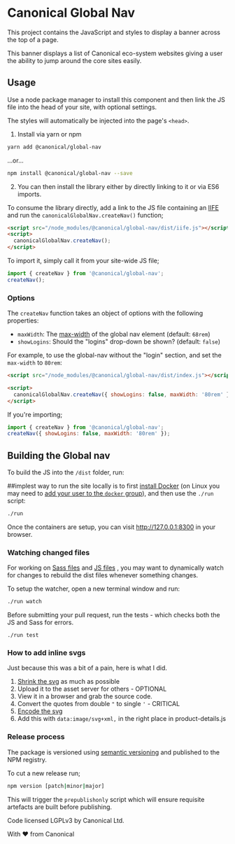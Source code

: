 # Canonical Global Nav

This project contains the JavaScript and styles to display a banner across the top of a page.

This banner displays a list of Canonical eco-system websites giving a user the ability to jump around the core sites easily.

## Usage

Use a node package manager to install this component and then link the JS file into the head of your site, with optional settings.

The styles will automatically be injected into the page's `<head>`.

1. Install via yarn or npm

```bash
yarn add @canonical/global-nav

```

...or...

```bash
npm install @canonical/global-nav --save
```

2. You can then install the library either by directly linking to it or via ES6 imports.

To consume the library directly, add a link to the JS file containing an [IIFE](https://developer.mozilla.org/en-US/docs/Glossary/IIFE) and run the `canonicalGlobalNav.createNav()` function;

```html
<script src="/node_modules/@canonical/global-nav/dist/iife.js"></script>
<script>
  canonicalGlobalNav.createNav();
</script>
```

To import it, simply call it from your site-wide JS file;

```js
import { createNav } from '@canonical/global-nav';
createNav();
```

### Options

The `createNav` function takes an object of options with the following properties:

- `maxWidth`: The [max-width](https://developer.mozilla.org/en-US/docs/Web/CSS/max-width) of the global nav element (default: `68rem`)
- `showLogins`: Should the "logins" drop-down be shown? (default: `false`)

For example, to use the global-nav without the "login" section, and set the `max-width` to `80rem`:

```html
<script src="/node_modules/@canonical/global-nav/dist/index.js"></script>

<script>
  canonicalGlobalNav.createNav({ showLogins: false, maxWidth: '80rem' });
</script>
```

If you're importing;

```js
import { createNav } from '@canonical/global-nav';
createNav({ showLogins: false, maxWidth: '80rem' });
```

## Building the Global nav

To build the JS into the `/dist` folder, run:

##implest way to run the site locally is to first [install Docker](https://docs.docker.com/engine/installation/) (on Linux you may need to [add your user to the `docker` group](https://docs.docker.com/engine/installation/linux/linux-postinstall/)), and then use the `./run` script:

```bash
./run
```

Once the containers are setup, you can visit <http://127.0.0.1:8300> in your browser.

### Watching changed files

For working on [Sass files](src/sass) and [JS files](src/js) , you may want to dynamically watch for changes to rebuild the dist files whenever something changes.

To setup the watcher, open a new terminal window and run:

```bash
./run watch
```

Before submitting your pull request, run the tests - which checks both the JS and Sass for errors.

```
./run test
```

### How to add inline svgs

Just because this was a bit of a pain, here is what I did.

1. [Shrink the svg](https://www.svgminify.com/) as much as possible
2. Upload it to the asset server for others - OPTIONAL
3. View it in a browser and grab the source code.
4. Convert the quotes from double `"` to single `'` - CRITICAL
5. [Encode the svg](https://meyerweb.com/eric/tools/dencoder/)
6. Add this with `data:image/svg+xml,` in the right place in product-details.js

### Release process

The package is versioned using [semantic versioning](https://semver.org/) and published to the NPM registry.

To cut a new release run;

```bash
npm version [patch|minor|major]
```

This will trigger the `prepublishonly` script which will ensure requisite artefacts are built before publishing.

Code licensed LGPLv3 by Canonical Ltd.

With ♥ from Canonical
